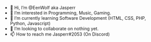 - 👋 Hi, I’m @EenWolf aka Jasperr
- 👀 I’m interested in Programming, Music, Gaming.
- 🌱 I’m currently learning Software Development (HTML, CSS, PHP, Python, Javascript)
- 💞️ I’m looking to collaborate on nothing yet.
- 📫 How to reach me Jasperr#2053 (On Discord)

<!---
EenWolf/EenWolf is a ✨ special ✨ repository because its `README.md` (this file) appears on your GitHub profile.
You can click the Preview link to take a look at your changes.
--->
